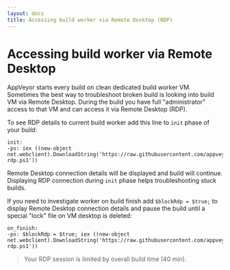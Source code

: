 ```yaml
---
layout: docs
title: Accessing build worker via Remote Desktop (RDP)
---
```


# Accessing build worker via Remote Desktop

AppVeyor starts every build on clean dedicated build worker VM. Sometimes the best way to troubleshoot broken build is looking into build VM via Remote Desktop. During the build you have full "administrator" access to that VM and can access it via Remote Desktop (RDP).

To see RDP details to current build worker add this line to `init` phase of your build:

    init:
    -ps: iex ((new-object net.webclient).DownloadString('https://raw.githubusercontent.com/appveyor/ci/master/scripts/enable-rdp.ps1'))

Remote Desktop connection details will be displayed and build will continue. Displaying RDP connection during `init` phase helps troubleshooting stuck builds.


If you need to investigate worker on build finish add `$blockRdp = $true;` to display Remote Desktop connection details and pause the build until a special "lock" file on VM desktop is deleted:

    on_finish:
    -ps: $blockRdp = $true; iex ((new-object net.webclient).DownloadString('https://raw.githubusercontent.com/appveyor/ci/master/scripts/enable-rdp.ps1'))

> Your RDP session is limited by overall build time (40 min).